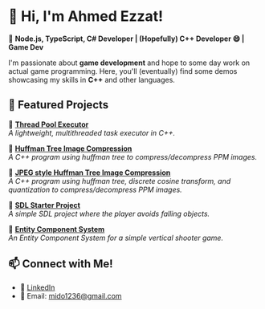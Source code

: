 # 👋 Hi, I'm Ahmed Ezzat!

🎯 **Node.js, TypeScript, C# Developer | (Hopefully) C++ Developer 😄 | Game Dev**

I'm passionate about **game development** and hope to some day work on actual game programming. Here, you'll (eventually) find some demos showcasing my skills in **C++** and other languages.

## 🚀 Featured Projects

🔹 **[Thread Pool Executor](https://github.com/mido1236/portfolio/tree/main/Projects/ThreadPoolExecutor)**  
_A lightweight, multithreaded task executor in C++._

🔹 **[Huffman Tree Image Compression](https://github.com/mido1236/portfolio/tree/master/Projects/HuffmanImageCompressor)**  
_A C++ program using huffman tree to compress/decompress PPM images._

🔹 **[JPEG style Huffman Tree Image Compression](https://github.com/mido1236/portfolio/tree/master/Projects/JPEGHuffmanImageCompressor)**  
_A C++ program using huffman tree, discrete cosine transform, and quantization to compress/decompress PPM images._

🔹 **[SDL Starter Project](https://github.com/mido1236/portfolio/tree/master/Projects/SDLStarter)**  
_A simple SDL project where the player avoids falling objects._

🔹 **[Entity Component System](ECS/README.md)**  
_An Entity Component System for a simple vertical shooter game._

## 📫 Connect with Me!
- 💼 [LinkedIn](https://www.linkedin.com/in/ahmedmezzat/)
- 📧 Email: mido1236@gmail.com
